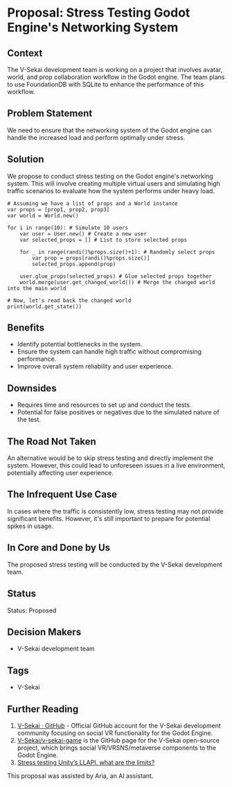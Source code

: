 # Proposal: Stress Testing Godot Engine's Networking System

## Context

The V-Sekai development team is working on a project that involves avatar, world, and prop collaboration workflow in the Godot engine. The team plans to use FoundationDB with SQLite to enhance the performance of this workflow.

## Problem Statement

We need to ensure that the networking system of the Godot engine can handle the increased load and perform optimally under stress.

## Solution

We propose to conduct stress testing on the Godot engine's networking system. This will involve creating multiple virtual users and simulating high traffic scenarios to evaluate how the system performs under heavy load.

```gdscript
# Assuming we have a list of props and a World instance
var props = [prop1, prop2, prop3]
var world = World.new()

for i in range(10): # Simulate 10 users
    var user = User.new() # Create a new user
    var selected_props = [] # List to store selected props

    for _ in range(randi()%props.size()+1): # Randomly select props
        var prop = props[randi()%props.size()]
        selected_props.append(prop)

    user.glue_props(selected_props) # Glue selected props together
    world.merge(user.get_changed_world()) # Merge the changed world into the main world

# Now, let's read back the changed world
print(world.get_state())
```

## Benefits

- Identify potential bottlenecks in the system.
- Ensure the system can handle high traffic without compromising performance.
- Improve overall system reliability and user experience.

## Downsides

- Requires time and resources to set up and conduct the tests.
- Potential for false positives or negatives due to the simulated nature of the test.

## The Road Not Taken

An alternative would be to skip stress testing and directly implement the system. However, this could lead to unforeseen issues in a live environment, potentially affecting user experience.

## The Infrequent Use Case

In cases where the traffic is consistently low, stress testing may not provide significant benefits. However, it's still important to prepare for potential spikes in usage.

## In Core and Done by Us

The proposed stress testing will be conducted by the V-Sekai development team.

## Status

Status: Proposed

## Decision Makers

- V-Sekai development team

## Tags

- V-Sekai

## Further Reading

1. [V-Sekai · GitHub](https://github.com/v-sekai) - Official GitHub account for the V-Sekai development community focusing on social VR functionality for the Godot Engine.
2. [V-Sekai/v-sekai-game](https://github.com/v-sekai/v-sekai-game) is the GitHub page for the V-Sekai open-source project, which brings social VR/VRSNS/metaverse components to the Godot Engine.
3. [Stress testing Unity’s LLAPI, what are the limits?](https://www.codedojo.com/?p=2091)

This proposal was assisted by Aria, an AI assistant.
